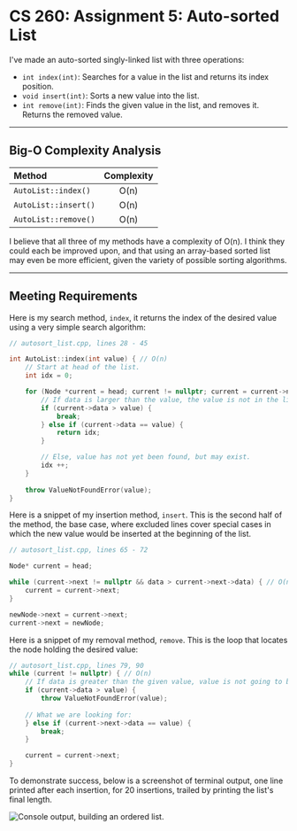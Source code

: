 # CS 260: Assignment 5: Auto-sorted List

I've made an auto-sorted singly-linked list with three operations:
- `int index(int)`: Searches for a value in the list and returns its index position.
- `void insert(int)`: Sorts a new value into the list.
- `int remove(int)`: Finds the given value in the list, and removes it. Returns the removed value.


---
## Big-O Complexity Analysis

| Method                  | Complexity   |
|:------------------------|:------------:|
| `AutoList::index()`     | O(n)
| `AutoList::insert()`    | O(n)
| `AutoList::remove()`    | O(n)

I believe that all three of my methods have a complexity of O(n). I think they could each be improved upon, and that using an array-based sorted list may even be more efficient, given the variety of possible sorting algorithms.

---
## Meeting Requirements

Here is my search method, `index`, it returns the index of the desired value using a very simple search algorithm:

```cpp
// autosort_list.cpp, lines 28 - 45

int AutoList::index(int value) { // O(n)
    // Start at head of the list.
    int idx = 0;

    for (Node *current = head; current != nullptr; current = current->next) {
        // If data is larger than the value, the value is not in the list.
        if (current->data > value) {
            break;
        } else if (current->data == value) {
            return idx;
        }

        // Else, value has not yet been found, but may exist.
        idx ++;
    }
    
    throw ValueNotFoundError(value);
}
```

Here is a snippet of my insertion method, `insert`. This is the second half of the method, the base case, where excluded lines cover special cases in which the new value would be inserted at the beginning of the list.

```cpp
// autosort_list.cpp, lines 65 - 72

Node* current = head;

while (current->next != nullptr && data > current->next->data) { // O(n)
    current = current->next;
}

newNode->next = current->next;
current->next = newNode;
```

Here is a snippet of my removal method, `remove`. This is the loop that locates the node holding the desired value:

```cpp
// autosort_list.cpp, lines 79, 90
while (current != nullptr) { // O(n)
    // If data is greater than the given value, value is not going to be in the list.
    if (current->data > value) {
        throw ValueNotFoundError(value);
    
    // What we are looking for: 
    } else if (current->next->data == value) {
        break;
    }

    current = current->next;
}
```


To demonstrate success, below is a screenshot of terminal output, one line printed after each insertion, for 20 insertions, trailed by printing the list's final length.

![Console output, building an ordered list.](https://cdn.discordapp.com/attachments/799704269787496518/1105250508266021004/image.png)
